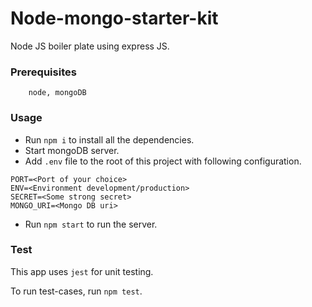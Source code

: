 # Node-mongo-starter-kit
Node JS boiler plate using express JS.

### Prerequisites
```
    node, mongoDB
```

### Usage
* Run `npm i` to install all the dependencies.
* Start mongoDB server.
* Add `.env` file to the root of this project with following configuration.
```
PORT=<Port of your choice>
ENV=<Environment development/production>
SECRET=<Some strong secret>
MONGO_URI=<Mongo DB uri>
```
* Run `npm start` to run the server.

### Test
This app uses `jest` for unit testing.

To run test-cases, run `npm test`.

